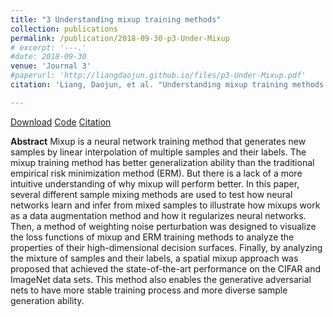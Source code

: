 ```yaml
---
title: "3 Understanding mixup training methods"
collection: publications
permalink: /publication/2018-09-30-p3-Under-Mixup
# excerpt: '---.'
#date: 2018-09-30
venue: 'Journal 3'
#paperurl: 'http://liangdaojun.github.io/files/p3-Under-Mixup.pdf'
citation: 'Liang, Daojun, et al. "Understanding mixup training methods." IEEE Access 6 (2018): 58774-58783.'

---
```


[Download](http://liangdaojun.github.io/files/p3-Under-Mixup.pdf)
[Code](https://github.com/liangdaojun/spatial-mixup)
[Citation](http://liangdaojun.github.io/files/)

**Abstract**
Mixup is a neural network training method that generates new samples by linear interpolation of multiple samples and their labels. The mixup training method has better generalization ability than the traditional empirical risk minimization method (ERM). But there is a lack of a more intuitive understanding of why mixup will perform better. In this paper, several different sample mixing methods are used to test how neural networks learn and infer from mixed samples to illustrate how mixups work as a data augmentation method and how it regularizes neural networks. Then, a method of weighting noise perturbation was designed to visualize the loss functions of mixup and ERM training methods to analyze the properties of their high-dimensional decision surfaces. Finally, by analyzing the mixture of samples and their labels, a spatial mixup approach was proposed that achieved the state-of-the-art performance on the CIFAR and ImageNet data sets. This method also enables the generative adversarial nets to have more stable training process and more diverse sample generation ability.